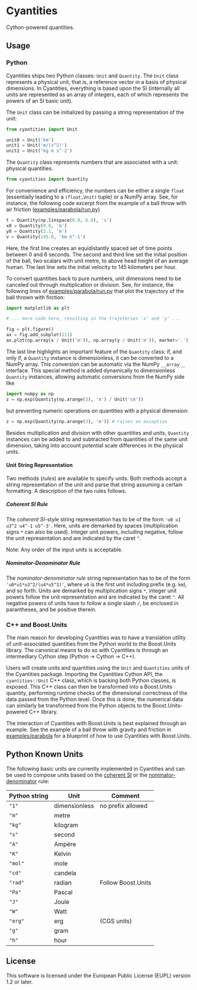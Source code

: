 # Cyantities
Cython-powered quantities.


## Usage
### Python
Cyantities ships two Python classes: `Unit` and `Quantity`. The `Unit` class
represents a physical unit, that is, a reference vector in a basis of physical
dimensions. In Cyantities, everything is based upon the SI (internally all
units are represented as an array of integers, each of which represents the
powers of an SI basic unit).

The `Unit` class can be initialized by passing a string representation of the
unit:
```python
from cyantities import Unit

unit0 = Unit('km')
unit1 = Unit('m/(s^2)')
unit2 = Unit('kg m s^-2')
```
The `Quantity` class represents numbers that are associated with a unit: physical
quantities.
```python
from cyantities import Quantity
```
For convenience and efficiency, the numbers can be either a single
`float` (essentially leading to a `(float,Unit)` tuple) or a NumPy array. See,
for instance, the following code excerpt from the example of a ball throw with
air friction ([examples/parabola/run.py](examples/parabola/run.py#L34))
```python
t = Quantity(np.linspace(0.0, 6.0), 's')
x0 = Quantity(0.0, 'm')
y0 = Quantity(2.1, 'm')
v = Quantity(145.0, 'km h^-1')
```
Here, the first line creates an equidistantly spaced set of time points between
0 and 6 seconds. The second and third line set the initial position of the ball,
two scalars with unit metre, to above head height of an average human. The last
line sets the initial velocity to 145 kilometers per hour.

To convert quantities back to pure numbers, unit dimensions need to be canceled
out through multiplication or division. See, for instance, the following lines
of [examples/parabola/run.py](examples/parabola/run.py#L58) that plot the trajectory
of the ball thrown with firction:
```python
import matplotlib as plt

# ... more code here, resulting in the trajetories 'x' and 'y' ...

fig = plt.figure()
ax = fig.add_subplot(111)
ax.plot(np.array(x / Unit('m')), np.array(y / Unit('m')), marker='.')
```
The last line highlights an important feature of the `Quantity` class: if, and only
if, a `Quantity` instance is dimensionless, it can be converted to a NumPy array.
This conversion can be automatic via the NumPy `__array__` interface. This special
method is added dynamically to dimensionless `Quantity` instances, allowing automatic
conversions from the NumPy side like
```python
import numpy as np
z = np.exp(Quantity(np.arange(3), 'm') / Unit('cm'))
```
but preventing numeric operations on quantities with a physical dimension:
```python
z = np.exp(Quantity(np.arange(3), 'm')) # raises an exception
```
Besides multiplication and division with other quantities and units, `Quantity`
instances can be added to and subtracted from quantities of the same unit
dimension, taking into account potential scale differences in the physical units.

#### Unit String Representation
Two methods (_rules_) are available to specify units. Both methods accept a string
representation of the unit and parse that string assuming a certain formatting.
A description of the two rules follows.

##### Coherent SI Rule
The _coherent SI_-style string representation has to be of the form
`'u0 u1 u3^2 u4^-1 u5^-3'`. Here, units are demarked by spaces (multiplication
signs `*` can also be used). Integer unit powers, including negative, follow
the unit representation and are indicated by the caret `^`.

Note: Any order of the input units is acceptable.

##### Nominator-Denominator Rule
The _nominator-denominator rule_ string representation has to be of the form
`'u0*u1*u3^2/(u4*u5^3)'`, where `u0` is the first unit including prefix (e.g.
`km`), and so forth. Units are demarked by multiplication signs `*`, integer
unit powers follow the unit  representation and are indicated by the caret `^`.
All negative powers of units have to follow a single slash `/`, be enclosed in
parantheses, and be positive therein.

### C++ and Boost.Units
The main reason for developing Cyantities was to have a translation utility of
unit-associated quantities from the Python world to the Boost.Units library.
The canonical means to do so with Cyantities is through an intermediary Cython
step (Python → Cython → C++).

Users will create units and quantities using the `Unit` and `Quantities` units of
the Cyantities package. Importing the Cyantities Cython API, the `cyantities::Unit`
C++ class, which is backing both Python classes, is exposed. This C++ class can
then be transformed into a Boost.Units quantity, performing runtime checks of the
dimensional correctness of the data passed from the Python level. Once this is done,
the numerical data can similarly be transformed from the Python objects to the
Boost.Units-powered C++ library.

The interaction of Cyantities with Boost.Units is best explained through an
example. See the example of a ball throw with gravity and friction in
[examples/parabola](examples/parabola/) for a blueprint of how to use
Cyantities with Boost.Units.


## Python Known Units
The following basic units are currently implemented in Cyantities and can be used
to compose units based on the [coherent SI](#coherent-si-rule) or the [nominator-denominator](#nominator-denominator-rule) rule:

| Python string | Unit          | Comment            |
| ------------- | ------------- | ------------------ |
| `"1"`         | dimensionless | no prefix allowed  |
| `"m"`         | metre         |                    |
| `"kg"`        | kilogram      |                    |
| `"s"`         | second        |                    |
| `"A"`         | Ampère        |                    |
| `"K"`         | Kelvin        |                    |
| `"mol"`       | mole          |                    |
| `"cd"`        | candela       |                    |
| `"rad"`       | radian        | Follow Boost.Units |
| `"Pa"`        | Pascal        |                    |
| `"J"`         | Joule         |                    |
| `"W"`         | Watt          |                    |
| `"erg"`       | erg           | (CGS units)        |
| `"g"`         | gram          |                    |
| `"h"`         | hour          |                    |


## License
This software is licensed under the European Public License (EUPL) version 1.2 or later.